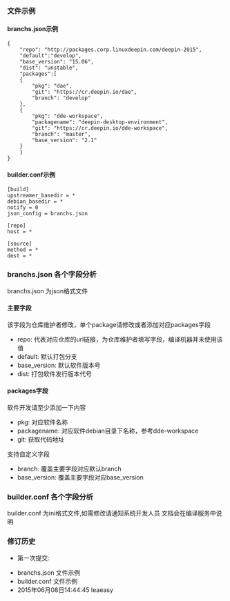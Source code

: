 <!--Meta
category:系统开发
title:branchs.json文件结构
DO NOT Delete Meta Above -->

### 文件示例
#### branchs.json示例

```
{
    "repo": "http://packages.corp.linuxdeepin.com/deepin-2015",
    "default":"develop",
    "base_version": "15.06",
    "dist": "unstable",
    "packages":[
    {
        "pkg": "dae",
        "git": "https://cr.deepin.io/dae",
        "branch": "develop"
    },
    {
        "pkg": "dde-workspace",
        "packagename": "deepin-desktop-environment",
        "git": "https://cr.deepin.io/dde-workspace",
        "branch": "master",
        "base_version": "2.1"
    }
    ]
}
```

#### builder.conf示例

```
[build]
upstreamer_basedir = *
debian_basedir = *
notify = 0
json_config = branchs.json

[repo]
host = *

[source]
method = *
dest = *
```

### branchs.json 各个字段分析
branchs.json 为json格式文件

#### 主要字段

该字段为仓库维护者修改，单个package请修改或者添加对应packages字段

 - repo: 代表对应仓库的url链接，为仓库维护者填写字段，编译机器并未使用该值
 - default: 默认打包分支
 - base_version: 默认软件版本号
 - dist: 打包软件发行版本代号

#### packages字段

软件开发请至少添加一下内容

 - pkg: 对应软件名称
 - packagename: 对应软件debian目录下名称，参考dde-workspace
 - git: 获取代码地址

支持自定义字段
 - branch: 覆盖主要字段对应默认branch
 - base_version: 覆盖主要字段对应base_version

### builder.conf 各个字段分析
builder.conf 为ini格式文件,如需修改请通知系统开发人员
文档会在编译服务中说明

### 修订历史
* 第一次提交:
 - branchs.json 文件示例
 - builder.conf 文件示例
 - 2015年06月08日14:44:45 leaeasy 

